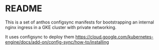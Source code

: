 # README

This is a set of anthos configsync manifests for bootstrapping an internal nginx ingress
in a GKE cluster with private networking.

It uses configsync to deploy them https://cloud.google.com/kubernetes-engine/docs/add-on/config-sync/how-to/installing
